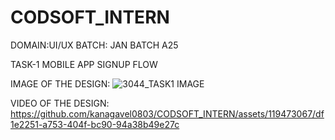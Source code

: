 # CODSOFT_INTERN
DOMAIN:UI/UX
BATCH: JAN BATCH A25

TASK-1
MOBILE APP SIGNUP FLOW

IMAGE OF THE DESIGN:
![3044_TASK1 IMAGE](https://github.com/kanagavel0803/CODSOFT_INTERN/assets/119473067/a359e2d0-c88a-4160-b728-c67ef16560a7)


VIDEO OF THE DESIGN:
https://github.com/kanagavel0803/CODSOFT_INTERN/assets/119473067/df1e2251-a753-404f-bc90-94a38b49e27c

